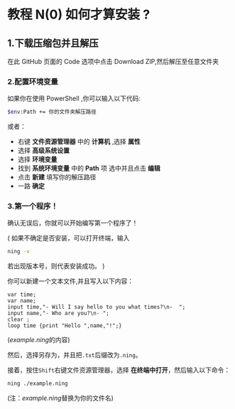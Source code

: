 # 教程 N(0) 如何才算安装 ?

## 1.下载压缩包并且解压

在此 GitHub 页面的 Code 选项中点击 Download ZIP,然后解压至任意文件夹

### 2.配置环境变量

如果你在使用 PowerShell ,你可以输入以下代码: 
```bash
$env:Path += 你的文件夹解压路径
```

或者：
- 右键 __文件资源管理器__ 中的 __计算机__ ,选择 __属性__
- 选择 __高级系统设置__
- 选择 __环境变量__
- 找到 __系统环境变量__ 中的 __Path__ 项 选中并且点击 __编辑__
- 点击 __新建__ 填写你的解压路径
- 一路 __确定__

### 3.第一个程序！

确认无误后，你就可以开始编写第一个程序了！

(
如果不确定是否安装，可以打开终端，输入
```bash
ning -v
```
若出现版本号，则代表安装成功。
)

你可以新建一个文本文件,并且写入以下内容：
```
var time;
var name;
input time,"- Will I say hello to you what times?\n-  ";
input name,"- Who are you?\n- ";
clear ;
loop time {print "Hello ",name,"!";}
```
(*example.ning*的内容)

然后，选择另存为，并且把`.txt`后缀改为`.ning`。

接着，按住`Shift`右键文件资源管理器，选择 __在终端中打开__，然后输入以下命令：
```bash
ning ./example.ning
```
(注：*example.ning*替换为你的文件名)